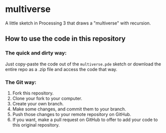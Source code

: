 # multiverse

A little sketch in Processing 3 that draws a "multiverse" with recursion.

## How to use the code in this repository

### The quick and dirty way:

Just copy-paste the code out of the `multiverse.pde` sketch or download the entire repo as a .zip file and access the code that way.

### The Git way:

1. Fork this repository.
2. Clone your fork to your computer.
3. Create your own branch.
4. Make some changes, and commit them to your branch.
5. Push those changes to your remote repository on GitHub.
6. If you want, make a pull request on GitHub to offer to add your code to this original repository.

